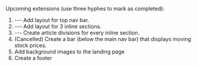 Upcoming extensions (use three hyphes to mark as completed):

1. --- Add layout for top nav bar. 
2. --- Add layout for 3 inline sections.
3. --- Create article divisions for every inline section.
4. (Cancelled) Create a bar (below the main nav bar) that displays moving stock prices.
5. Add background images to the landing page
6. Create a footer
